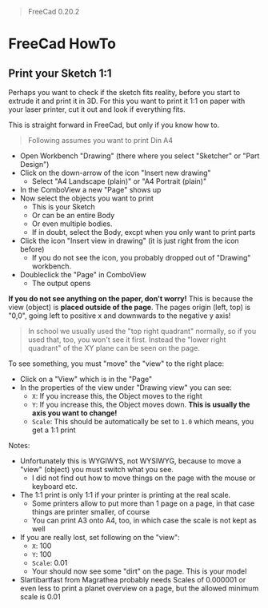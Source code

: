 > FreeCad 0.20.2

# FreeCad HowTo

## Print your Sketch 1:1

Perhaps you want to check if the sketch fits reality, before you start to extrude it and print it in 3D.
For this you want to print it 1:1 on paper with your laser printer, cut it out and look if everything fits.

This is straight forward in FreeCad, but only if you know how to.

> Following assumes you want to print Din A4

- Open Workbench "Drawing" (there where you select "Sketcher" or "Part Design")
- Click on the down-arrow of the icon "Insert new drawing"
  - Select "A4 Landscape (plain)" or "A4 Portrait (plain)"
- In the ComboView a new "Page" shows up
- Now select the objects you want to print
  - This is your Sketch
  - Or can be an entire Body
  - Or even multiple bodies.
  - If in doubt, select the Body, excpt when you only want to print parts
- Click the icon "Insert view in drawing" (it is just right from the icon before)
  - If you do not see the icon, you probably dropped out of "Drawing" workbench.
- Doubleclick the "Page" in ComboView
  - The output opens

**If you do not see anything on the paper, don't worry!**  This is because the view (object) is **placed outside of the page**.
The pages origin (left, top) is "0,0", going left to positive x and downwards to the negative y axis!

> In school we usually used the "top right quadrant" normally, so if you used that, too, you won't see it first.
> Instead the "lower right quadrant" of the XY plane can be seen on the page.

To see something, you must "move" the "view" to the right place:

- Click on a "View" which is in the "Page"
- In the properties of the view under "Drawing view" you can see:
  - `X`: If you increase this, the Object moves to the right
  - `Y`: If you increase this, the Object moves down.  **This is usually the axis you want to change!**
  - `Scale`: This should be automatically be set to `1.0` which means, you get a 1:1 print

Notes:

- Unfortunately this is WYGIWYS, not WYSIWYG, because to move a "view" (object) you must switch what you see.
  - I did not find out how to move things on the page with the mouse or keyboard etc.
- The 1:1 print is only 1:1 if your printer is printing at the real scale.
  - Some printers allow to put more than 1 page on a page, in that case things are printer smaller, of course
  - You can print A3 onto A4, too, in which case the scale is not kept as well
- If you are really lost, set following on the "view":
  - `X`: 100
  - `Y`: 100
  - `Scale`: 0.01
  - Your should now see some "dirt" on the page.  This is your model
- Slartibartfast from Magrathea probably needs Scales of 0.000001 or even less to print a planet overview on a page, but the allowed minimum scale is 0.01
